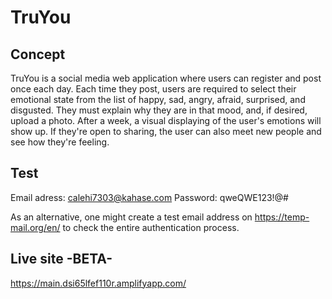 # TruYou

## Concept

TruYou is a social media web application where users can register and post once each day. Each time they post, users are required to select their emotional state from the list of happy, sad, angry, afraid, surprised, and disgusted. They must explain why they are in that mood, and, if desired, upload a photo. After a week, a visual displaying of the user's emotions will show up. If they're open to sharing, the user can also meet new people and see how they're feeling.

## Test

Email adress: calehi7303@kahase.com
Password: qweQWE123!@#

As an alternative, one might create a test email address on https://temp-mail.org/en/ to check the entire authentication process.

## Live site -BETA-

https://main.dsi65lfef110r.amplifyapp.com/
